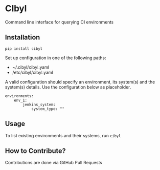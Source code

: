 # CIbyl

Command line interface for querying CI environments

## Installation

```
pip install cibyl
```

Set up configuration in one of the following paths:
  * ~/.cibyl/cibyl.yaml
  * /etc/cibyl/cibyl.yaml

A valid configuration should specify an environment, its system(s) and the
system(s) details.
Use the configuration below as placeholder.

```
environments:
    env_1:
        jenkins_system:
            system_type: ""
```

## Usage

To list existing environments and their systems, run `cibyl`

## How to Contribute?

Contributions are done via GitHub Pull Requests
